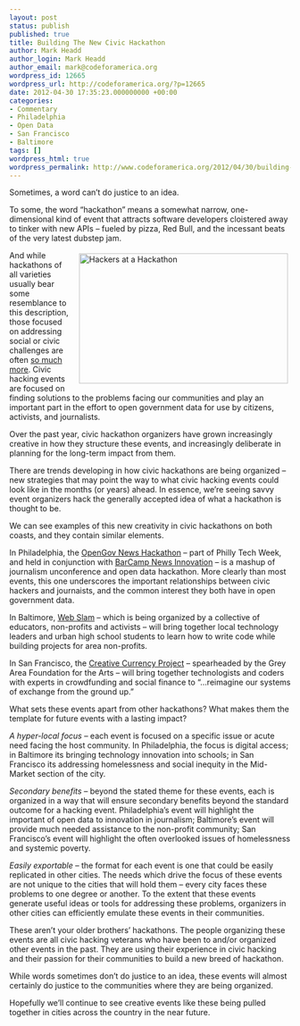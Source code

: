 ```yaml
---
layout: post
status: publish
published: true
title: Building The New Civic Hackathon
author: Mark Headd
author_login: Mark Headd
author_email: mark@codeforamerica.org
wordpress_id: 12665
wordpress_url: http://codeforamerica.org/?p=12665
date: 2012-04-30 17:35:23.000000000 +00:00
categories:
- Commentary
- Philadelphia
- Open Data
- San Francisco
- Baltimore
tags: []
wordpress_html: true
wordpress_permalink: http://www.codeforamerica.org/2012/04/30/building-the-new-civic-hackathon/
---
```


<p>Sometimes, a word can’t do justice to an idea.</p>
<p>To some, the word “hackathon” means a somewhat narrow, one-dimensional kind of event that attracts software developers cloistered away to tinker with new APIs – fueled by pizza, Red Bull, and the incessant beats of the very latest dubstep jam.</p>
<p><img alt="Hackers at a Hackathon" height="233" src="http://codeforamerica.org/wp-content/uploads/2012/04/hackathon.jpg" style="float: right; padding: 5px; margin-left: 10px;" title="Hackers at a Hackathon" width="374"/></p>
<p>And while hackathons of all varieties usually bear some resemblance to this description, those focused on addressing social or civic challenges are often <a href="http://codeforamerica.org/code-across-america/">so much more</a>. Civic hacking events are focused on finding solutions to the problems facing our communities and play an important part in the effort to open government data for use by citizens, activists, and journalists.</p>
<p>Over the past year, civic hackathon organizers have grown increasingly creative in how they structure these events, and increasingly deliberate in planning for the long-term impact from them.</p>
<p>There are trends developing in how civic hackathons are being organized – new strategies that may point the way to what civic hacking events could look like in the months (or years) ahead. In essence, we’re seeing savvy event organizers hack the generally accepted idea of what a hackathon is thought to be.</p>
<p>We can see examples of this new creativity in civic hackathons on both coasts, and they contain similar elements.</p>
<p>In Philadelphia, the <a href="http://bcniphilly.com/2012/04/13/5-mobile-focused-news-hackathon-project-ideas/">OpenGov News Hackathon</a> – part of Philly Tech Week, and held in conjunction with <a href="http://bcniphilly.com/">BarCamp News Innovation</a> – is a mashup of journalism unconference and open data hackathon. More clearly than most events, this one underscores the important relationships between civic hackers and journaists, and the common interest they both have in open government data.</p>
<p>In Baltimore, <a href="http://www.webslam.org/">Web Slam</a> – which is being organized by a collective of educators, non-profits and activists – will bring together local technology leaders and urban high school students to learn how to write code while building projects for area non-profits.</p>
<p>In San Francisco, the <a href="http://creative-currency.org">Creative Currency Project</a> – spearheaded by the Grey Area Foundation for the Arts – will bring together technologists and coders with experts in crowdfunding and social finance to “…reimagine our systems of exchange from the ground up.”</p>
<p>What sets these events apart from other hackathons? What makes them the template for future events with a lasting impact?</p>
<p><em>A hyper-local focus</em> – each event is focused on a specific issue or acute need facing the host community. In Philadelphia, the focus is digital access; in Baltimore its bringing technology innovation into schools; in San Francisco its addressing homelessness and social inequity in the Mid-Market section of the city.</p>
<p><em>Secondary benefits</em> – beyond the stated theme for these events, each is organized in a way that will ensure secondary benefits beyond the standard outcome for a hacking event. Philadelphia’s event will highlight the important of open data to innovation in journalism; Baltimore’s event will provide much needed assistance to the non-profit community; San Francisco’s event will highlight the often overlooked issues of homelessness and systemic poverty.</p>
<p><em>Easily exportable</em> – the format for each event is one that could be easily replicated in other cities. The needs which drive the focus of these events are not unique to the cities that will hold them – every city faces these problems to one degree or another. To the extent that these events generate useful ideas or tools for addressing these problems, organizers in other cities can efficiently emulate these events in their communities.</p>
<p>These aren’t your older brothers’ hackathons. The people organizing these events are all civic hacking veterans who have been to and/or organized other events in the past. They are using their experience in civic hacking and their passion for their communities to build a new breed of hackathon.</p>
<p>While words sometimes don’t do justice to an idea, these events will almost certainly do justice to the communities where they are being organized.</p>
<p>Hopefully we’ll continue to see creative events like these being pulled together in cities across the country in the near future.</p>
